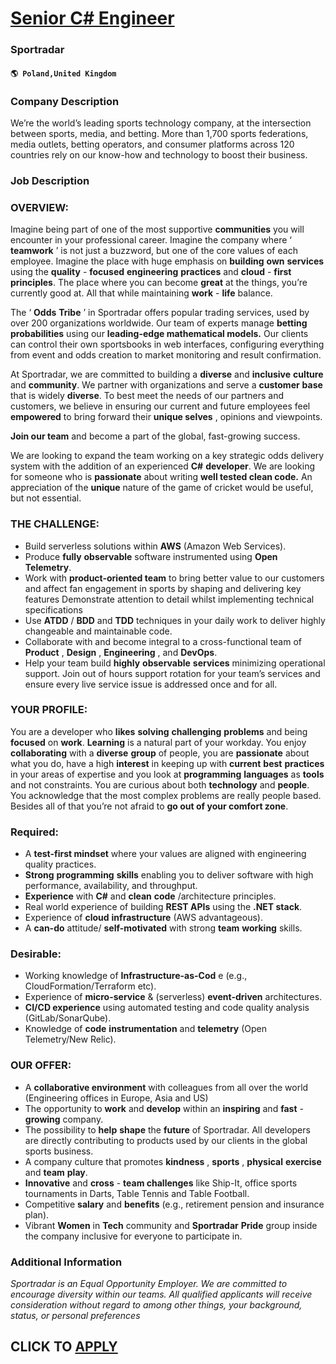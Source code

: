 # [Senior C# Engineer](https://www.remotewlb.com/apply/senior-c-engineer-63298)  
### Sportradar  
#### `🌎 Poland,United Kingdom`  

### Company Description

We’re the world’s leading sports technology company, at the intersection between sports, media, and betting. More than 1,700 sports federations, media outlets, betting operators, and consumer platforms across 120 countries rely on our know-how and technology to boost their business.

### Job Description

### OVERVIEW:

Imagine being part of one of the most supportive **communities** you will encounter in your professional career. Imagine the company where ‘ **teamwork** ’ is not just a buzzword, but one of the core values of each employee. Imagine the place with huge emphasis on **building** **own** **services** using the **quality** - **focused** **engineering** **practices** and **cloud** - **first** **principles**. The place where you can become **great** at the things, you’re currently good at. All that while maintaining **work** - **life** balance.

The ‘ **Odds** **Tribe** ’ in Sportradar offers popular trading services, used by over 200 organizations worldwide. Our team of experts manage **betting** **probabilities** using our **leading-edge mathematical models.** Our clients can control their own sportsbooks in web interfaces, configuring everything from event and odds creation to market monitoring and result confirmation.

At Sportradar, we are committed to building a **diverse** and **inclusive** **culture** and **community**. We partner with organizations and serve a **customer** **base** that is widely **diverse**. To best meet the needs of our partners and customers, we believe in ensuring our current and future employees feel **empowered** to bring forward their **unique selves** , opinions and viewpoints.

**Join our team** and become a part of the global, fast-growing success.

We are looking to expand the team working on a key strategic odds delivery system with the addition of an experienced **C#** **developer**. We are looking for someone who is **passionate** about writing **well tested clean code.** An appreciation of the **unique** nature of the game of cricket would be useful, but not essential.

### THE CHALLENGE:

  * Build serverless solutions within **AWS** (Amazon Web Services). 
  * Produce **fully** **observable** software instrumented using **Open** **Telemetry**. 
  * Work with **product-oriented team** to bring better value to our customers and affect fan engagement in sports by shaping and delivering key features Demonstrate attention to detail whilst implementing technical specifications 
  * Use **ATDD** / **BDD** and **TDD** techniques in your daily work to deliver highly changeable and maintainable code. 
  * Collaborate with and become integral to a cross-functional team of **Product** , **Design** , **Engineering** , and **DevOps**. 
  * Help your team build **highly** **observable** **services** minimizing operational support. Join out of hours support rotation for your team’s services and ensure every live service issue is addressed once and for all. 

### YOUR PROFILE:

You are a developer who **likes** **solving** **challenging** **problems** and being **focused** on **work**. **Learning** is a natural part of your workday. You enjoy **collaborating** with a **diverse** **group** of people, you are **passionate** about what you do, have a high **interest** in keeping up with **current** **best** **practices** in your areas of expertise and you look at **programming** **languages** as **tools** and not constraints. You are curious about both **technology** and **people**. You acknowledge that the most complex problems are really people based. Besides all of that you’re not afraid to **go out of your comfort zone**.

### Required:

  * A **test-first mindset** where your values are aligned with engineering quality practices. 
  * **Strong** **programming** **skills** enabling you to deliver software with high performance, availability, and throughput. 
  * **Experience** with **C#** and **clean** **code** /architecture principles. 
  * Real world experience of building **REST APIs** using the **.NET stack**. 
  * Experience of **cloud** **infrastructure** (AWS advantageous). 
  * A **can-do** attitude/ **self-motivated** with strong **team** **working** skills. 

### Desirable:

  * Working knowledge of **Infrastructure-as-Cod** e (e.g., CloudFormation/Terraform etc). 
  * Experience of **micro-service** & (serverless) **event-driven** architectures. 
  * **CI/CD experience** using automated testing and code quality analysis (GitLab/SonarQube). 
  * Knowledge of **code** **instrumentation** and **telemetry** (Open Telemetry/New Relic). 

### OUR OFFER:

  * A **collaborative environment** with colleagues from all over the world (Engineering offices in Europe, Asia and US) 
  * The opportunity to **work** and **develop** within an **inspiring** and **fast** - **growing** company. 
  * The possibility to **help** **shape** the **future** of Sportradar. All developers are directly contributing to products used by our clients in the global sports business. 
  * A company culture that promotes **kindness** , **sports** , **physical** **exercise** and **team** **play**. 
  * **Innovative** and **cross** - **team challenges** like Ship-It, office sports tournaments in Darts, Table Tennis and Table Football. 
  * Competitive **salary** and **benefits** (e.g., retirement pension and insurance plan). 
  * Vibrant **Women** in **Tech** community and **Sportradar** **Pride** group inside the company inclusive for everyone to participate in.

### Additional Information

 _Sportradar is an Equal Opportunity Employer. We are committed to encourage diversity within our teams. All qualified applicants will receive consideration without regard to among other things, your background, status, or personal preferences_

  
## CLICK TO [APPLY](https://www.remotewlb.com/apply/senior-c-engineer-63298)

